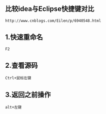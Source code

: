 ## 比较idea与Eclipse快捷键对比

```
http://www.cnblogs.com/Eilen/p/6940548.html
```

## 1.快速重命名

```
F2
```

## 2.查看源码

```
Ctrl+鼠标左键
```

## 3.返回之前操作

```
alt+左键
```

